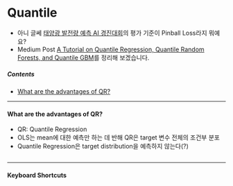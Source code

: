# Quantile
- 아니 글쎄 [태양광 발전량 예측 AI 경진대회](https://dacon.io/competitions/official/235680/codeshare/2033?page=1&dtype=recent&ptype=pub)의
평가 기준이 Pinball Loss라지 뭐예요? 
- Medium Post [A Tutorial on Quantile Regression, Quantile Random Forests, and Quantile GBM](https://medium.com/analytics-vidhya/a-tutorial-on-quantile-regression-quantile-random-forests-and-quantile-gbm-d3c651af7516)를
정리해 보겠습니다.

##### Contents
- [What are the advantages of QR?](#advantages-qr)

* * *
#### What are the advantages of QR? <a id="advantages-qr"></a>
- QR: Quantile Regression
- OLS는 mean에 대한 예측만 하는 데 반해 QR은 target 변수 전체의 조건부 분포
- Quantile Regression은 target distribution을 예측하지 않는다(?)

```python3
```


* * *
#### Keyboard Shortcuts <a id="shortcut"></a>
